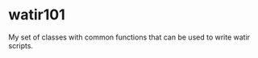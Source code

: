 watir101
========

My set of classes with common functions that can be used to write watir scripts.
